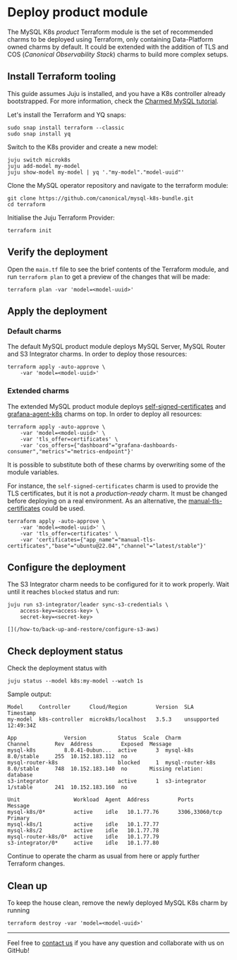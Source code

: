 # Deploy product module

The MySQL K8s _product_ Terraform module is the set of recommended charms to be deployed using Terraform,
only containing Data-Platform owned charms by default. It could be extended with the addition of
TLS and COS (_Canonical Observability Stack_) charms to build more complex setups.

## Install Terraform tooling

This guide assumes Juju is installed, and you have a K8s controller already bootstrapped. For more information, check the [Charmed MySQL tutorial](/tutorial/index).

Let's install the Terraform and YQ snaps:
```shell
sudo snap install terraform --classic
sudo snap install yq
```

Switch to the K8s provider and create a new model:
```shell
juju switch microk8s
juju add-model my-model
juju show-model my-model | yq '."my-model"."model-uuid"'
```

Clone the MySQL operator repository and navigate to the terraform module:
```shell
git clone https://github.com/canonical/mysql-k8s-bundle.git
cd terraform
```

Initialise the Juju Terraform Provider:
```shell
terraform init
```

## Verify the deployment

Open the `main.tf` file to see the brief contents of the Terraform module, and run `terraform plan` to get a preview of the changes that will be made:

```shell
terraform plan -var 'model=<model-uuid>'
```

## Apply the deployment

### Default charms

The default MySQL product module deploys MySQL Server, MySQL Router and S3 Integrator charms.
In order to deploy those resources:

```shell
terraform apply -auto-approve \
    -var 'model=<model-uuid>'
```

### Extended charms

The extended MySQL product module deploys [self-signed-certificates](https://charmhub.io/self-signed-certificates) and [grafana-agent-k8s](https://charmhub.io/grafana-agent-k8s) charms on top.
In order to deploy all resources:

```shell
terraform apply -auto-approve \
    -var 'model=<model-uuid>' \
    -var 'tls_offer=certificates' \
    -var 'cos_offers={"dashboard"="grafana-dashboards-consumer","metrics"="metrics-endpoint"}'
```

It is possible to substitute both of these charms by overwriting some of the module variables.

For instance, the `self-signed-certificates` charm is used to provide the TLS certificates,
but it is not a _production-ready_ charm. It must be changed before deploying on a real environment.
As an alternative, the [manual-tls-certificates](https://charmhub.io/manual-tls-certificates) could be used.

```shell
terraform apply -auto-approve \
    -var 'model=<model-uuid>' \
    -var 'tls_offer=certificates' \
    -var 'certificates={"app_name"="manual-tls-certificates","base"="ubuntu@22.04","channel"="latest/stable"}'
```

## Configure the deployment

The S3 Integrator charm needs to be configured for it to work properly.
Wait until it reaches `blocked` status and run:

```shell
juju run s3-integrator/leader sync-s3-credentials \
    access-key=<access-key> \
    secret-key=<secret-key>
```

```{seealso}
[](/how-to/back-up-and-restore/configure-s3-aws)
```

## Check deployment status

Check the deployment status with 

```shell
juju status --model k8s:my-model --watch 1s
```

Sample output:

```shell
Model     Controller      Cloud/Region         Version  SLA          Timestamp
my-model  k8s-controller  microk8s/localhost   3.5.3    unsupported  12:49:34Z

App               Version          Status  Scale  Charm              Channel        Rev  Address         Exposed  Message                                
mysql-k8s         8.0.41-0ubun...  active      3  mysql-k8s          8.0/stable     255  10.152.183.112  no
mysql-router-k8s                   blocked     1  mysql-router-k8s   8.0/stable     748  10.152.183.140  no       Missing relation: database
s3-integrator                      active      1  s3-integrator      1/stable       241  10.152.183.160  no

Unit                 Workload  Agent  Address         Ports           Message
mysql-k8s/0*         active    idle   10.1.77.76      3306,33060/tcp  Primary
mysql-k8s/1          active    idle   10.1.77.77
mysql-k8s/2          active    idle   10.1.77.78
mysql-router-k8s/0*  active    idle   10.1.77.79    
s3-integrator/0*     active    idle   10.1.77.80
```

Continue to operate the charm as usual from here or apply further Terraform changes.

## Clean up

To keep the house clean, remove the newly deployed MySQL K8s charm by running
```shell
terraform destroy -var 'model=<model-uuid>'
```

---

Feel free to [contact us](/reference/contacts) if you have any question and collaborate with us on GitHub!

